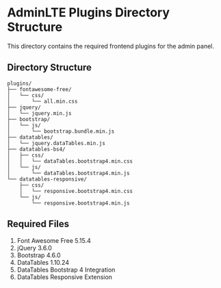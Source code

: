 # AdminLTE Plugins Directory Structure

This directory contains the required frontend plugins for the admin panel.

## Directory Structure

```
plugins/
├── fontawesome-free/
│   └── css/
│       └── all.min.css
├── jquery/
│   └── jquery.min.js
├── bootstrap/
│   └── js/
│       └── bootstrap.bundle.min.js
├── datatables/
│   └── jquery.dataTables.min.js
├── datatables-bs4/
│   ├── css/
│   │   └── dataTables.bootstrap4.min.css
│   └── js/
│       └── dataTables.bootstrap4.min.js
└── datatables-responsive/
    ├── css/
    │   └── responsive.bootstrap4.min.css
    └── js/
        └── responsive.bootstrap4.min.js
```

## Required Files

1. Font Awesome Free 5.15.4
2. jQuery 3.6.0
3. Bootstrap 4.6.0
4. DataTables 1.10.24
5. DataTables Bootstrap 4 Integration
6. DataTables Responsive Extension